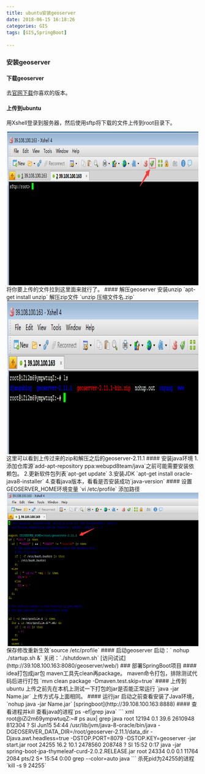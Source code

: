 ```yaml
---
title: ubuntu安装geoserver
date: 2018-06-15 16:18:26
categories: GIS
tags: [GIS,SpringBoot]

---
```

### 安装geoserver
#### 下载geoserver
去[官网下载](http://geoserver.org/)你喜欢的版本。
#### 上传到ubuntu
用Xshell登录到服务器，然后使用sftp将下载的文件上传到root目录下。
<!-- more -->
<div  align="center"><img src="ubuntu安装geoserver/sftp.png" width = "500" height = "400" alt="sftp" align=center />
</div>
将你要上传的文件拉到这里面来就行了。
#### 解压geoserver
安装unzip 
`apt-get install unzip`
解压zip文件
`unzip 压缩文件名.zip`
<div  align="center"><img src="ubuntu安装geoserver/unzip.png" width = "500" height = "400" alt="unzip" align=center />
</div>
这里可以看到上传过来的zip和解压之后的geoserver-2.11.1
#### 安装java环境
1.添加仓库源`add-apt-repository ppa:webupd8team/java`之前可能需要安装依赖包。
2.更新软件包列表`apt-get update`
3.安装JDK `apt-get install oracle-java8-installer`
4.查看java版本，看看是否安装成功`java-version`
#### 设置GEOSERVER_HOME环境变量
`vi /etc/profile` 添加路径   
<div  align="center"><img src="ubuntu安装geoserver/home.png" width = "500" height = "400" alt="sftp" align=center />
</div>
保存修改重新生效`source /etc/profile`
#### 启动geoserver
启动：` nohup ./startup.sh &`
关闭：`./shutdown.sh`
[访问试试](http://39.108.100.163:8080/geoserver/web/)
### 部署SpringBoot项目
#### idea打包成jar包
maven工具先clean再package。
maven命令打包，排除测试代码后进行打包
`mvn clean package  -Dmaven.test.skip=true`
#### 上传到ubuntu
上传之前先在本机上测试一下打包的jar是否能正常运行
`java -jar Name.jar`
上传方式与上面相同。
#### 运行jar
启动之前查看安装了Java环境，`nohup java -jar Name.jar`
[springboot](http://39.108.100.163:8888)
#### 查看进程并kill
查看java的进程`ps -ef|grep java`
``` xml 
root@iZi2m69ympwtuqZ:~# ps aux| grep java
root     12194  0.1 39.6 2610948 812304 ?      Sl   Jun15  54:44 /usr/lib/jvm/java-8-oracle/bin/java -DGEOSERVER_DATA_DIR=/root/geoserver-2.11.1/data_dir -Djava.awt.headless=true -DSTOP.PORT=8079 -DSTOP.KEY=geoserver -jar start.jar
root     24255 16.2 10.1 2478560 208748 ?      Sl   15:52   0:17 java -jar spring-boot-jpa-thymeleaf-curd-2.0.2.RELEASE.jar
root     24334  0.0  0.1  11764  2084 pts/2    S+   15:54   0:00 grep --color=auto java
```
杀死pid为24255的进程`kill -s 9 24255`




